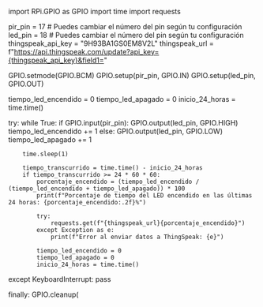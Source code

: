 import RPi.GPIO as GPIO
import time
import requests

pir_pin = 17  # Puedes cambiar el número del pin según tu configuración
led_pin = 18  # Puedes cambiar el número del pin según tu configuración
thingspeak_api_key = "9H93BA1GS0EM8V2L"
thingspeak_url = f"https://api.thingspeak.com/update?api_key={thingspeak_api_key}&field1="

GPIO.setmode(GPIO.BCM)
GPIO.setup(pir_pin, GPIO.IN)
GPIO.setup(led_pin, GPIO.OUT)

tiempo_led_encendido = 0
tiempo_led_apagado = 0
inicio_24_horas = time.time()

try:
    while True:
        if GPIO.input(pir_pin):
            GPIO.output(led_pin, GPIO.HIGH)
            tiempo_led_encendido += 1
        else:
            GPIO.output(led_pin, GPIO.LOW)
            tiempo_led_apagado += 1

        time.sleep(1)

        tiempo_transcurrido = time.time() - inicio_24_horas
        if tiempo_transcurrido >= 24 * 60 * 60:
            porcentaje_encendido = (tiempo_led_encendido / (tiempo_led_encendido + tiempo_led_apagado)) * 100
            print(f"Porcentaje de tiempo del LED encendido en las últimas 24 horas: {porcentaje_encendido:.2f}%")

            try:
                requests.get(f"{thingspeak_url}{porcentaje_encendido}")
            except Exception as e:
                print(f"Error al enviar datos a ThingSpeak: {e}")

            tiempo_led_encendido = 0
            tiempo_led_apagado = 0
            inicio_24_horas = time.time()

except KeyboardInterrupt:
    pass

finally:
    GPIO.cleanup(
